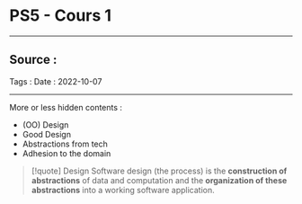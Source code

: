 # PS5 - Cours 1
---

Source : 
- 
Tags : 
Date : 2022-10-07

---

More or less hidden contents :
- (OO) Design
- Good Design
- Abstractions from tech
- Adhesion to the domain

> [!quote] Design
> Software design (the process) is the **construction of abstractions** of data and computation and the **organization of these abstractions** into a working software application.

